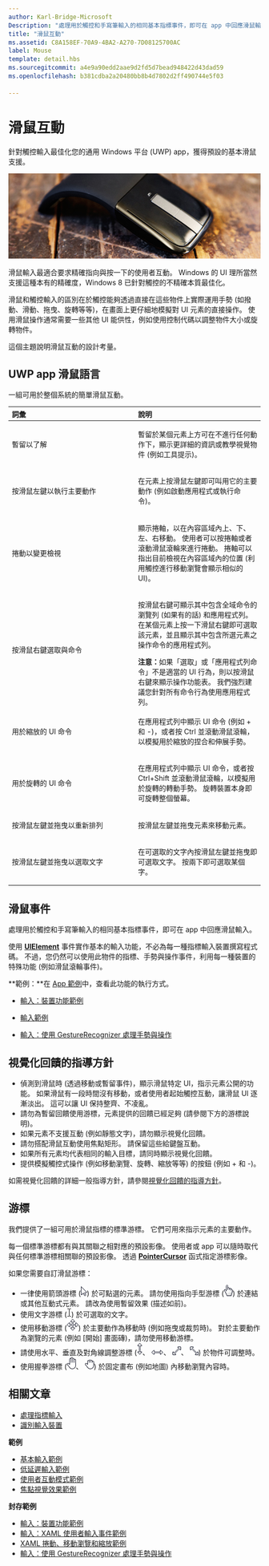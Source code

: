 ```yaml
---
author: Karl-Bridge-Microsoft
Description: "處理用於觸控和手寫筆輸入的相同基本指標事件，即可在 app 中回應滑鼠輸入。"
title: "滑鼠互動"
ms.assetid: C8A158EF-70A9-4BA2-A270-7D08125700AC
label: Mouse
template: detail.hbs
ms.sourcegitcommit: a4e9a90edd2aae9d2fd5d7bead948422d43dad59
ms.openlocfilehash: b381cdba2a20480bb8b4d7802d2ff490744e5f03

---
```


# 滑鼠互動


針對觸控輸入最佳化您的通用 Windows 平台 (UWP) app，獲得預設的基本滑鼠支援。

 

![滑鼠](images/input-patterns/input-mouse.jpg)



滑鼠輸入最適合要求精確指向與按一下的使用者互動。 Windows 的 UI 理所當然支援這種本有的精確度，Windows 8 已針對觸控的不精確本質最佳化。

滑鼠和觸控輸入的區別在於觸控能夠透過直接在這些物件上實際運用手勢 (如撥動、滑動、拖曳、旋轉等等)，在畫面上更仔細地模擬對 UI 元素的直接操作。 使用滑鼠操作通常需要一些其他 UI 能供性，例如使用控制代碼以調整物件大小或旋轉物件。

這個主題說明滑鼠互動的設計考量。

## <span id="The_UWP_app_mouse_language"></span><span id="the_uwp_app_mouse_language"></span><span id="THE_UWP_APP_MOUSE_LANGUAGE"></span>UWP app 滑鼠語言


一組可用於整個系統的簡單滑鼠互動。

<table>
<colgroup>
<col width="50%" />
<col width="50%" />
</colgroup>
<thead>
<tr class="header">
<th align="left">詞彙</th>
<th align="left">說明</th>
</tr>
</thead>
<tbody>
<tr class="odd">
<td align="left"><p><span id="Hover_to_learn"></span><span id="hover_to_learn"></span><span id="HOVER_TO_LEARN"></span>暫留以了解</p></td>
<td align="left"><p>暫留於某個元素上方可在不進行任何動作下，顯示更詳細的資訊或教學視覺物件 (例如工具提示)。</p></td>
</tr>
<tr class="even">
<td align="left"><p><span id="Left-click_for_primary_action"></span><span id="left-click_for_primary_action"></span><span id="LEFT-CLICK_FOR_PRIMARY_ACTION"></span>按滑鼠左鍵以執行主要動作</p></td>
<td align="left"><p>在元素上按滑鼠左鍵即可叫用它的主要動作 (例如啟動應用程式或執行命令)。</p></td>
</tr>
<tr class="odd">
<td align="left"><p><span id="Scroll_to_change_view"></span><span id="scroll_to_change_view"></span><span id="SCROLL_TO_CHANGE_VIEW"></span>捲動以變更檢視</p></td>
<td align="left"><p>顯示捲軸，以在內容區域內上、下、左、右移動。 使用者可以按捲軸或者滾動滑鼠滾輪來進行捲動。 捲軸可以指出目前檢視在內容區域內的位置 (利用觸控進行移動瀏覽會顯示相似的 UI)。</p></td>
</tr>
<tr class="even">
<td align="left"><p><span id="Right-click_to_select_and_command"></span><span id="right-click_to_select_and_command"></span><span id="RIGHT-CLICK_TO_SELECT_AND_COMMAND"></span>按滑鼠右鍵選取與命令</p></td>
<td align="left"><p>按滑鼠右鍵可顯示其中包含全域命令的瀏覽列 (如果有的話) 和應用程式列。 在某個元素上按一下滑鼠右鍵即可選取該元素，並且顯示其中包含所選元素之操作命令的應用程式列。</p>
<div class="alert">
<strong>注意：</strong>如果「選取」或「應用程式列命令」不是適當的 UI 行為，則以按滑鼠右鍵來顯示操作功能表。 我們強烈建議您針對所有命令行為使用應用程式列。
</div>
<div>
 
</div></td>
</tr>
<tr class="odd">
<td align="left"><p><span id="UI_commands_to_zoom"></span><span id="ui_commands_to_zoom"></span><span id="UI_COMMANDS_TO_ZOOM"></span>用於縮放的 UI 命令</p></td>
<td align="left"><p>在應用程式列中顯示 UI 命令 (例如 + 和 -)，或者按 Ctrl 並滾動滑鼠滾輪，以模擬用於縮放的捏合和伸展手勢。</p></td>
</tr>
<tr class="even">
<td align="left"><p><span id="UI_commands_to_rotate"></span><span id="ui_commands_to_rotate"></span><span id="UI_COMMANDS_TO_ROTATE"></span>用於旋轉的 UI 命令</p></td>
<td align="left"><p>在應用程式列中顯示 UI 命令，或者按 Ctrl+Shift 並滾動滑鼠滾輪，以模擬用於旋轉的轉動手勢。 旋轉裝置本身即可旋轉整個螢幕。</p></td>
</tr>
<tr class="odd">
<td align="left"><p><span id="Left-click_and_drag_to_rearrange"></span><span id="left-click_and_drag_to_rearrange"></span><span id="LEFT-CLICK_AND_DRAG_TO_REARRANGE"></span>按滑鼠左鍵並拖曳以重新排列</p></td>
<td align="left"><p>按滑鼠左鍵並拖曳元素來移動元素。</p></td>
</tr>
<tr class="even">
<td align="left"><p><span id="Left-click_and_drag_to_select_text"></span><span id="left-click_and_drag_to_select_text"></span><span id="LEFT-CLICK_AND_DRAG_TO_SELECT_TEXT"></span>按滑鼠左鍵並拖曳以選取文字</p></td>
<td align="left"><p>在可選取的文字內按滑鼠左鍵並拖曳即可選取文字。 按兩下即可選取某個字。</p></td>
</tr>
</tbody>
</table>

## 滑鼠事件

處理用於觸控和手寫筆輸入的相同基本指標事件，即可在 app 中回應滑鼠輸入。

使用 [**UIElement**](https://msdn.microsoft.com/library/windows/apps/br208911) 事件實作基本的輸入功能，不必為每一種指標輸入裝置撰寫程式碼。 不過，您仍然可以使用此物件的指標、手勢與操作事件，利用每一種裝置的特殊功能 (例如滑鼠滾輪事件)。

**範例：**在 [App 範例](http://go.microsoft.com/fwlink/p/?LinkID=264996)中，查看此功能的執行方式。


- [輸入：裝置功能範例](http://go.microsoft.com/fwlink/p/?linkid=231530)

- [輸入範例](http://go.microsoft.com/fwlink/p/?linkid=226855)

- [輸入：使用 GestureRecognizer 處理手勢與操作](http://go.microsoft.com/fwlink/p/?LinkID=231605)

## <span id="Guidelines_for_visual_feedback"></span><span id="guidelines_for_visual_feedback"></span><span id="GUIDELINES_FOR_VISUAL_FEEDBACK"></span>視覺化回饋的指導方針


-   偵測到滑鼠時 (透過移動或暫留事件)，顯示滑鼠特定 UI，指示元素公開的功能。 如果滑鼠有一段時間沒有移動，或者使用者起始觸控互動，讓滑鼠 UI 逐漸淡出。 這可以讓 UI 保持整齊、不凌亂。
-   請勿為暫留回饋使用游標，元素提供的回饋已經足夠 (請參閱下方的游標說明)。
-   如果元素不支援互動 (例如靜態文字)，請勿顯示視覺化回饋。
-   請勿搭配滑鼠互動使用焦點矩形。 請保留這些給鍵盤互動。
-   如果所有元素均代表相同的輸入目標，請同時顯示視覺化回饋。
-   提供模擬觸控式操作 (例如移動瀏覽、旋轉、縮放等等) 的按鈕 (例如 + 和 -)。

如需視覺化回饋的詳細一般指導方針，請參閱[視覺化回饋的指導方針](guidelines-for-visualfeedback.md)。


## <span id="Cursors"></span><span id="cursors"></span><span id="CURSORS"></span>游標


我們提供了一組可用於滑鼠指標的標準游標。 它們可用來指示元素的主要動作。

每一個標準游標都有與其關聯之相對應的預設影像。 使用者或 app 可以隨時取代與任何標準游標相關聯的預設影像。 透過 [**PointerCursor**](https://msdn.microsoft.com/library/windows/apps/br208273) 函式指定游標影像。

如果您需要自訂滑鼠游標：

-   一律使用箭頭游標 (![箭頭游標](images/cursor-arrow.png)) 於可點選的元素。 請勿使用指向手型游標 (![指向手型游標](images/cursor-pointinghand.png)) 於連結或其他互動式元素。 請改為使用暫留效果 (描述如前)。
-   使用文字游標 (![文字游標](images/cursor-text.png)) 於可選取的文字。
-   使用移動游標 (![移動游標](images/cursor-move.png)) 於主要動作為移動時 (例如拖曳或裁剪時)。 對於主要動作為瀏覽的元素 (例如 \[開始\] 畫面磚)，請勿使用移動游標。
-   請使用水平、垂直及對角線調整游標 (![調整垂直大小游標](images/cursor-vertical.png)、 ![調整水平大小游標](images/cursor-horizontal.png)、 ![對角線調整游標 (左下右上)](images/cursor-diagonal2.png)、 ![對角線調整游標 (左上右下)](images/cursor-diagonal1.png)) 於物件可調整時。
-   使用握拳游標 (![握拳游標 (打開)](images/cursor-pan1.png)、 ![握拳游標 (握緊)](images/cursor-pan2.png)) 於固定畫布 (例如地圖) 內移動瀏覽內容時。

## <span id="related_topics"></span>相關文章

* [處理指標輸入](handle-pointer-input.md)
* [識別輸入裝置](identify-input-devices.md)

**範例**
* [基本輸入範例](http://go.microsoft.com/fwlink/p/?LinkID=620302)
* [低延遲輸入範例](http://go.microsoft.com/fwlink/p/?LinkID=620304)
* [使用者互動模式範例](http://go.microsoft.com/fwlink/p/?LinkID=619894)
* [焦點視覺效果範例](http://go.microsoft.com/fwlink/p/?LinkID=619895)

**封存範例**
* [輸入：裝置功能範例](http://go.microsoft.com/fwlink/p/?linkid=231530)
* [輸入：XAML 使用者輸入事件範例](http://go.microsoft.com/fwlink/p/?linkid=226855)
* [XAML 捲動、移動瀏覽和縮放範例](http://go.microsoft.com/fwlink/p/?linkid=251717)
* [輸入：使用 GestureRecognizer 處理手勢與操作](http://go.microsoft.com/fwlink/p/?LinkID=231605)
 
 

 







<!--HONumber=Jun16_HO3-->


